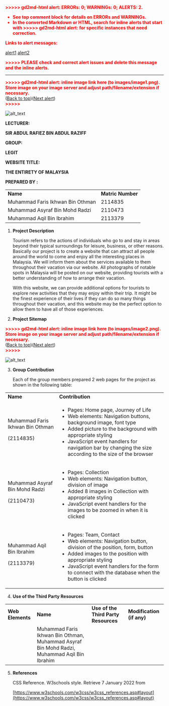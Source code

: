 <p style="color: red; font-weight: bold">>>>>>  gd2md-html alert:  ERRORs: 0; WARNINGs: 0; ALERTS: 2.</p>
<ul style="color: red; font-weight: bold"><li>See top comment block for details on ERRORs and WARNINGs. <li>In the converted Markdown or HTML, search for inline alerts that start with >>>>>  gd2md-html alert:  for specific instances that need correction.</ul>

<p style="color: red; font-weight: bold">Links to alert messages:</p><a href="#gdcalert1">alert1</a>
<a href="#gdcalert2">alert2</a>

<p style="color: red; font-weight: bold">>>>>> PLEASE check and correct alert issues and delete this message and the inline alerts.<hr></p>




<p id="gdcalert1" ><span style="color: red; font-weight: bold">>>>>>  gd2md-html alert: inline image link here (to images/image1.png). Store image on your image server and adjust path/filename/extension if necessary. </span><br>(<a href="#">Back to top</a>)(<a href="#gdcalert2">Next alert</a>)<br><span style="color: red; font-weight: bold">>>>>> </span></p>


![alt_text](images/image1.png "image_tooltip")


**LECTURER:**

**SIR ABDUL RAFIEZ BIN ABDUL RAZIFF**

**GROUP:**

**LEGIT**

**WEBSITE TITLE:**

**THE ENTIRETY OF MALAYSIA**

**PREPARED BY :**


<table>
  <tr>
   <td><strong>Name</strong>
   </td>
   <td><strong>Matric Number</strong>
   </td>
  </tr>
  <tr>
   <td>Muhammad Faris Ikhwan Bin Othman
   </td>
   <td>2114835
   </td>
  </tr>
  <tr>
   <td>Muhammad Asyraf Bin Mohd Radzi
   </td>
   <td>2110473
   </td>
  </tr>
  <tr>
   <td>Muhammad Aqil Bin Ibrahim
   </td>
   <td>2113379
   </td>
  </tr>
</table>



    



1. **Project Description**

    Tourism refers to the actions of individuals who go to and stay in areas beyond their typical surroundings for leisure, business, or other reasons. Basically our project is to create a website that can attract all people around the world to come and enjoy all the interesting places in Malaysia. We will inform them about the services available to them throughout their vacation via our website. All photographs of notable spots in Malaysia will be posted on our website, providing tourists with a better understanding of how to arrange their vacation.


    With this website, we can provide additional options for tourists to explore new activities that they may enjoy within their trip. It might be the finest experience of their lives if they can do so many things throughout their vacation, and this website may be the perfect option to allow them to have all of those experiences.

2. **Project Sitemap**



<p id="gdcalert2" ><span style="color: red; font-weight: bold">>>>>>  gd2md-html alert: inline image link here (to images/image2.png). Store image on your image server and adjust path/filename/extension if necessary. </span><br>(<a href="#">Back to top</a>)(<a href="#gdcalert3">Next alert</a>)<br><span style="color: red; font-weight: bold">>>>>> </span></p>


![alt_text](images/image2.png "image_tooltip")



    



3. **Group Contribution**

    Each of the group members prepared 2 web pages for the project as shown in the following table:


<table>
  <tr>
   <td>
<strong>Name</strong>
   </td>
   <td><strong>Contribution</strong>
   </td>
  </tr>
  <tr>
   <td>Muhammad Faris Ikhwan Bin Othman
<p>
(2114835)
   </td>
   <td>
<ul>

<li>Pages: Home page, Journey of Life 

<li>Web elements: Navigation buttons, background image, font type

<li>Added picture to the background with appropriate styling

<li>JavaScript event handlers for navigation bar by changing the size according to the size of the browser
</li>
</ul>
   </td>
  </tr>
  <tr>
   <td>Muhammad Asyraf Bin Mohd Radzi
<p>
(2110473)
   </td>
   <td>
<ul>

<li>Pages: Collection

<li>Web elements: Navigation button, division of image

<li>Added 8 images in Collection with appropriate styling

<li>JavaScript event handlers for the images to be zoomed in when it is clicked
</li>
</ul>
   </td>
  </tr>
  <tr>
   <td>Muhammad Aqil Bin Ibrahim
<p>
(2113379)
   </td>
   <td>
<ul>

<li>Pages: Team, Contact

<li>Web elements: Navigation button, division of the position, form, button

<li>Added images to the position with appropriate styling

<li>JavaScript event handlers for the form to connect with the database when the button is clicked
</li>
</ul>
   </td>
  </tr>
</table>






4. **Use of the Third Party Resources**

<table>
  <tr>
   <td>
<strong>Web Elements</strong>
   </td>
   <td><strong>Name</strong>
   </td>
   <td><strong>Use of the Third Party Resources</strong>
   </td>
   <td><strong>Modification (if any)</strong>
   </td>
  </tr>
  <tr>
   <td>
   </td>
   <td>Muhammad Faris Ikhwan Bin Othman, Muhammad Asyraf Bin Mohd Radzi, Muhammad Aqil Bin Ibrahim
   </td>
   <td>
   </td>
   <td>
   </td>
  </tr>
</table>




5. **References**

    CSS Reference. W3schools style. Retrieve 7 January 2022 from


    [https://www.w3schools.com/w3css/w3css_references.asp#layout](https://www.w3schools.com/w3css/w3css_references.asp#layout)


